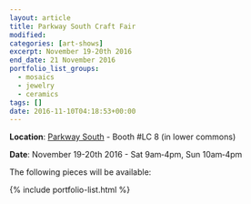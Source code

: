 ```yaml
---
layout: article
title: Parkway South Craft Fair
modified:
categories: [art-shows]
excerpt: November 19-20th 2016
end_date: 21 November 2016
portfolio_list_groups:
  - mosaics
  - jewelry
  - ceramics
tags: []
date: 2016-11-10T04:18:53+00:00
---
```


**Location**: [Parkway South](https://goo.gl/maps/XzbWzTsn4c62) - Booth #LC 8 (in lower commons)

**Date**: November 19-20th 2016 - Sat 9am‑4pm, Sun 10am‑4pm

The following pieces will be available:

{% include portfolio-list.html %}
